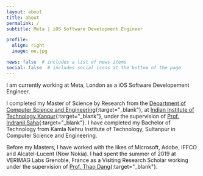 ```yaml
---
layout: about
title: about
permalink: /
subtitle: Meta | iOS Software Development Engineer

profile:
  align: right
  image: me.jpg

news: false  # includes a list of news items
social: false  # includes social icons at the bottom of the page
---
```


I am currently working at Meta, London as a iOS Software Developement Engineer.

I completed my Master of Science by Research from the [Department of Computer Science and Engineering](https://www.cse.iitk.ac.in/){:target="\_blank"}, at [Indian Institute of Technology Kanpur](http://www.iitk.ac.in/){:target="\_blank"}, under the supervision of [Prof. Indranil Saha](https://www.cse.iitk.ac.in/users/isaha/){:target="\_blank"}. I have completed my Bachelor of Technology from Kamla Nehru Institute of Technology, Sultanpur in Computer Science and Engineering. 

Before my Masters, I have
 worked with the likes of Microsoft, Adobe, IFFCO and Alcatel-Lucent (Now Nokia). I had spent the summer of 2019 at VERIMAG Labs Grenoble, France as a Visiting Research Scholar working under the supervision of [Prof. Thao Dang](http://www-verimag.imag.fr/PEOPLE/Thao.Dang/){:target="\_blank"}.


